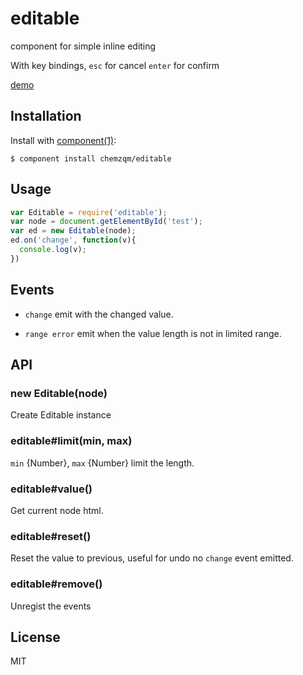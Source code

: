 # editable

  component for simple inline editing

  With key bindings, `esc` for cancel `enter` for confirm

  [demo](http://chemzqm.github.io/editable/)

## Installation

  Install with [component(1)](http://component.io):

    $ component install chemzqm/editable

## Usage

``` js
var Editable = require('editable');
var node = document.getElementById('test');
var ed = new Editable(node);
ed.on('change', function(v){
  console.log(v);
})
```
## Events

* `change` emit with the changed value.

* `range error` emit when the value length is not in limited range.

## API

### new Editable(node)

Create Editable instance

### editable#limit(min, max)

`min` {Number}, `max` {Number} limit the length.

### editable#value()

Get current node html.

### editable#reset()

Reset the value to previous, useful for undo no `change` event emitted.

### editable#remove()


Unregist the events

## License

  MIT
